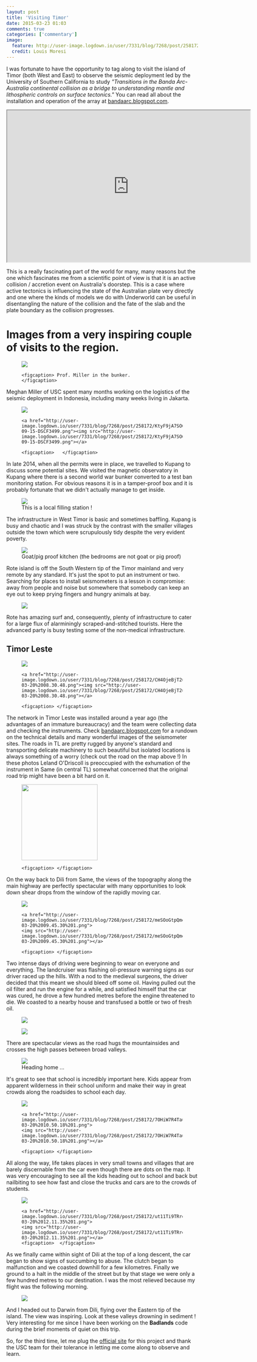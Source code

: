 ```yaml
---
layout: post
title: 'Visiting Timor'
date: 2015-03-23 01:03
comments: true
categories: ['commentary']
image:
  feature: http://user-image.logdown.io/user/7331/blog/7268/post/258172/cNzckt7OTuSumDhzWCPU_2015-03-20%2010.27.39%201.png
  credit: Louis Moresi
---
```

I was fortunate to have the opportunity to tag along to visit the island of Timor (both West and East) to observe the seismic deployment led by the University of Southern California  to study *"Transitions in the Banda Arc-Australia continental collision as a bridge to understanding mantle and lithospheric controls on surface tectonics."*  You can read all about the installation and operation of the array at [bandaarc.blogspot.com](http://bandaarc.blogspot.com).

<iframe src="https://www.google.com/maps/d/embed?mid=z1y-m-yrp_78.k22BEA17vvR4" width="640" height="400"></iframe>

This is a really fascinating part of the world for many, many reasons but the one which fascinates me from a scientific point of view is that it is an active collision / accretion event on Australia's doorstep. This is a case where active tectonics is influencing the state of the Australian plate very directly and one where the kinds of models we do with Underworld can be useful in disentangling the nature of the collision and the fate of the slab and the plate boundary as the collision progresses.

# Images from a very inspiring couple of visits to the region.

<figure >
	<a href="http://user-image.logdown.io/user/7331/blog/7268/post/258172/VEZpWcdlSg6vSAmzdgQt_14-09-15-DSCF3510.png"><img src="http://user-image.logdown.io/user/7331/blog/7268/post/258172/VEZpWcdlSg6vSAmzdgQt_14-09-15-DSCF3510.png"></a>

	<figcaption> Prof. Miller in the bunker.
    </figcaption>
</figure>

Meghan Miller of USC spent many months working on the logistics of the seismic deployment in Indonesia, including many weeks living in Jakarta.

<figure class="half">
	<a href="http://user-image.logdown.io/user/7331/blog/7268/post/258172/tWgzCrouST6ovKndmaYJ_14-09-15-DSCF3516.png"><img src="http://user-image.logdown.io/user/7331/blog/7268/post/258172/tWgzCrouST6ovKndmaYJ_14-09-15-DSCF3516.png"></a>

    <a href="http://user-image.logdown.io/user/7331/blog/7268/post/258172/KtyF9jA7SO6Vrh3fCYED_14-09-15-DSCF3499.png"><img src="http://user-image.logdown.io/user/7331/blog/7268/post/258172/KtyF9jA7SO6Vrh3fCYED_14-09-15-DSCF3499.png"></a>

	<figcaption>   </figcaption>
</figure>

In late 2014, when all the permits were in place, we travelled to Kupang to discuss some potential sites. We visited the magnetic observatory in Kupang where there is a second world war bunker converted to a test ban monitoring station. For obvious reasons it is in a tamper-proof box and it is probably fortunate that we didn't actually manage to get inside.

<figure >
	<a href="http://user-image.logdown.io/user/7331/blog/7268/post/258172/NoDmSol5QoKjVKfS5z2E_14-09-16-DSCF3587.png"><img src="http://user-image.logdown.io/user/7331/blog/7268/post/258172/NoDmSol5QoKjVKfS5z2E_14-09-16-DSCF3587.png"></a>
	<figcaption> This is a local filling station !
    </figcaption>
</figure>

The infrastructure in West Timor is basic and sometimes baffling.  Kupang is busy and chaotic and I was struck by the contrast with the smaller villages outside the town which were scrupulously tidy despite the very evident poverty.

<figure>
	<a href="http://user-image.logdown.io/user/7331/blog/7268/post/258172/fm69rDVVTYCt584QYlhE_14-09-17-DSCF3595.png"><img src="http://user-image.logdown.io/user/7331/blog/7268/post/258172/fm69rDVVTYCt584QYlhE_14-09-17-DSCF3595.png"></a>
    	<figcaption>   Goat/pig proof kitchen (the bedrooms are not goat or pig proof)
        </figcaption>
</figure>

Rote island is off the South Western tip of the Timor mainland and very remote by any standard. It's just the spot to put an instrument or two. Searching for places to install seismometers is a lesson in compromise: away from people and noise but somewhere that somebody can keep an eye out to keep prying fingers and hungry animals at bay.

<figure>
<a href="http://user-image.logdown.io/user/7331/blog/7268/post/258172/77MKHyR2OeyBurJognBA_14-09-17-DSCF3593.png"><img src="http://user-image.logdown.io/user/7331/blog/7268/post/258172/77MKHyR2OeyBurJognBA_14-09-17-DSCF3593.png"></a>
    	<figcaption> </figcaption>
</figure>


Rote has amazing surf and, consequently, plenty of infrastructure to cater for a large flux of alarminingly scraped-and-stitched tourists. Here the advanced party is busy testing some of the non-medical infrastructure.

## Timor Leste

<figure class="half">
	<a href="http://user-image.logdown.io/user/7331/blog/7268/post/258172/3Jfx607tQBi2qD8e2vG5_2015-03-20%2008.01.16.png"><img src="http://user-image.logdown.io/user/7331/blog/7268/post/258172/3Jfx607tQBi2qD8e2vG5_2015-03-20%2008.01.16.png"></a>

    <a href="http://user-image.logdown.io/user/7331/blog/7268/post/258172/CH4OjeBjT2udH4xsxhW3_2015-03-20%2008.30.48.png"><img src="http://user-image.logdown.io/user/7331/blog/7268/post/258172/CH4OjeBjT2udH4xsxhW3_2015-03-20%2008.30.48.png"></a>

	<figcaption> </figcaption>
</figure>

The network in Timor Leste was installed around a year ago (the advantages of an immature bureaucracy) and the team were collecting data and checking the instruments. Check [bandaarc.blogspot.com](http://bandaarc.blogspot.com) for a rundown on the technical details and many wonderful images of the seismometer sites. The roads in TL are pretty rugged by anyone's standard and transporting delicate machinery to such beautiful but isolated locations is always something of a worry (check out the road on the map above !) In these photos Leland O'Driscoll is preoccupied with the exhumation of the instrument in Same (in central TL) somewhat concerned that the original road trip might have been a bit hard on it.

<figure >
	<a href="http://user-image.logdown.io/user/7331/blog/7268/post/258172/c0XOwMMCRzq4VQu4s7u0_2015-03-20%2009.32.56%201.png">
    <img src="http://user-image.logdown.io/user/7331/blog/7268/post/258172/c0XOwMMCRzq4VQu4s7u0_2015-03-20%2009.32.56%201.png" height="200"></a>

	<figcaption> </figcaption>
</figure>

On the way back to Dili from Same, the views of the topography along the main highway are perfectly spectacular with many opportunities to look down shear drops from the window of the rapidly moving car.

<figure class="half">
    <a href="http://user-image.logdown.io/user/7331/blog/7268/post/258172/XPdvntPGStVkWOpvQOSl_2015-03-20%2009.39.30%201.png">
    <img src="http://user-image.logdown.io/user/7331/blog/7268/post/258172/XPdvntPGStVkWOpvQOSl_2015-03-20%2009.39.30%201.png"></a>

    <a href="http://user-image.logdown.io/user/7331/blog/7268/post/258172/meSOoGtpQmemlbPcD9n7_2015-03-20%2009.45.30%201.png">
    <img src="http://user-image.logdown.io/user/7331/blog/7268/post/258172/meSOoGtpQmemlbPcD9n7_2015-03-20%2009.45.30%201.png"></a>

	<figcaption> </figcaption>
</figure>

 Two intense days of driving were beginning to wear on everyone and everything.
 The landcruiser was flashing oil-pressure warning signs as our driver raced up the hills. With a nod to the medieval surgeons, the driver decided that this meant we should bleed off some oil. Having pulled out the oil filter and run the engine for a while, and satisfied himself that the car was cured, he drove a few hundred metres before the engine threatened to die. We coasted to a nearby house and transfused a bottle or two of fresh oil.

 <figure>
 	<a href="http://user-image.logdown.io/user/7331/blog/7268/post/258172/2oUdElJnT7GB0iLrJhpV_2015-03-20%2010.03.39%201.png">
    <img src="http://user-image.logdown.io/user/7331/blog/7268/post/258172/2oUdElJnT7GB0iLrJhpV_2015-03-20%2010.03.39%201.png"></a>
 	<figcaption> </figcaption>
 </figure>

 <figure>
     <a href="http://user-image.logdown.io/user/7331/blog/7268/post/258172/cNzckt7OTuSumDhzWCPU_2015-03-20%2010.27.39%201.png">
     <img src="http://user-image.logdown.io/user/7331/blog/7268/post/258172/cNzckt7OTuSumDhzWCPU_2015-03-20%2010.27.39%201.png"></a>
     <figcaption> </figcaption>
 </figure>

There are spectacular views as the road hugs the mountainsides and crosses the high passes between broad valleys.

<figure>
    <a href="http://user-image.logdown.io/user/7331/blog/7268/post/258172/vWkA1Go6Qcag8EHDRDSf_2015-03-20%2010.38.59%201.png">
    <img src="http://user-image.logdown.io/user/7331/blog/7268/post/258172/vWkA1Go6Qcag8EHDRDSf_2015-03-20%2010.38.59%201.png"></a>
    <figcaption> Heading home ...   </figcaption>
</figure>

It's great to see that school is incredibly important here. Kids appear from apparent wilderness in their school uniform and make their way in great crowds along the roadsides to school each day.

<figure>
    <a href="http://user-image.logdown.io/user/7331/blog/7268/post/258172/h15TrXWHREeSNNiAbSc1_2015-03-20%2010.49.46%201.png">
    <img src="http://user-image.logdown.io/user/7331/blog/7268/post/258172/h15TrXWHREeSNNiAbSc1_2015-03-20%2010.49.46%201.png"></a>
    <figcaption>  </figcaption>

    <a href="http://user-image.logdown.io/user/7331/blog/7268/post/258172/7OHiW7R4Tau35wieToDo_2015-03-20%2010.50.18%201.png">
    <img src="http://user-image.logdown.io/user/7331/blog/7268/post/258172/7OHiW7R4Tau35wieToDo_2015-03-20%2010.50.18%201.png"></a>

	<figcaption> </figcaption>
</figure>


All along the way, life takes places in very small towns and villages that are barely discernable from the car even though there are dots on the map. It was very encouraging to see all the kids heading out to school and back but nailbiting to see how fast and close the trucks and cars are to the crowds of students.

<figure>
    <a href="http://user-image.logdown.io/user/7331/blog/7268/post/258172/N7ZEefYtSmKdqWWKoVdc_2015-03-20%2010.50.33%201.png">
    <img src="http://user-image.logdown.io/user/7331/blog/7268/post/258172/N7ZEefYtSmKdqWWKoVdc_2015-03-20%2010.50.33%201.png"></a>
    <figcaption>  </figcaption>

    <a href="http://user-image.logdown.io/user/7331/blog/7268/post/258172/ut11Ti9TRre5alR9J3wQ_2015-03-20%2012.11.35%201.png">
    <img src="http://user-image.logdown.io/user/7331/blog/7268/post/258172/ut11Ti9TRre5alR9J3wQ_2015-03-20%2012.11.35%201.png"></a>
    <figcaption>  </figcaption>
</figure>


As we finally came within sight of Dili at the top of a long descent, the car began to show signs of succumbing to abuse. The clutch began to malfunction and we coasted downhill for a few kilometres. Finally we ground to a halt in the middle of the street but by that stage we were only a few hundred metres to our destination. I was the most relieved because my flight was the following morning.

<figure>
<a href="http://user-image.logdown.io/user/7331/blog/7268/post/258172/FGVK0KGbT1qTnMSNCosd_2015-03-21%2008.15.50%201.png">
<img src="http://user-image.logdown.io/user/7331/blog/7268/post/258172/FGVK0KGbT1qTnMSNCosd_2015-03-21%2008.15.50%201.png"> </a>
</figure>

And I headed out to Darwin from Dili, flying over the Eastern tip of the island. The view was inspiring. Look at these valleys drowning in sediment ! Very interesting for me since I have been working on the **Badlands** code during the brief moments of quiet on this trip.

So, for the third time, let me plug the [official site](http://bandaarc.blogspot.com) for this project and thank the USC team for their tolerance in letting me come along to observe and learn.
